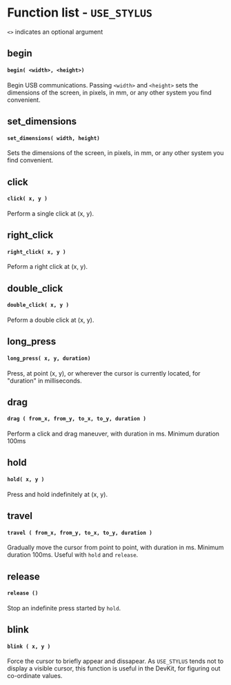 # Function list - `USE_STYLUS`

`<>` indicates an optional argument

## begin
#### `begin( <width>, <height>)`
Begin USB communications. Passing `<width>` and `<height>` sets the dimensions of the screen, in pixels, in mm, or any other system you find convenient.

## set_dimensions
#### `set_dimensions( width, height)`
Sets the dimensions of the screen, in pixels, in mm, or any other system you find convenient.


## click
#### `click( x, y )`
Perform a single click at (x, y).

## right_click
#### `right_click( x, y )`
Peform a right click at (x, y).

## double_click
#### `double_click( x, y )`
Peform a double click at (x, y).

## long_press
#### `long_press( x, y, duration)`
Press, at point (x, y), or wherever the cursor is currently located, for "duration" in milliseconds.


## drag
#### `drag ( from_x, from_y, to_x, to_y, duration )`
Perform a click and drag maneuver, with duration in ms. Minimum duration 100ms

## hold
#### `hold( x, y )`
Press and hold indefinitely at (x, y).

## travel
#### `travel ( from_x, from_y, to_x, to_y, duration )`
Gradually move the cursor from point to point, with duration in ms. Minimum duration 100ms. Useful with `hold` and `release`.

## release
#### `release ()`
Stop an indefinite press started by `hold`.

## blink
#### `blink ( x, y )`
Force the cursor to briefly appear and dissapear. As `USE_STYLUS` tends not to display a visible cursor, this function is useful in the DevKit, for figuring out co-ordinate values.